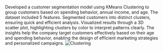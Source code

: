 Developed a customer segmentation model using KMeans Clustering to group customers based on spending behavior, annual income, and age. The dataset included  5 features. Segmented customers into distinct clusters, ensuring quick and efficient analysis. Visualized results through a 3D scatter plot, highlighting clusters by color to interpret patterns clearly. The insights help the company target customers effectively based on their age and spending behavior, enabling the design of efficient marketing strategies and personalized campaigns. 
![Clustering](https://github.com/user-attachments/assets/4c871bdc-dc7b-4974-bbba-9790ad51e696)

